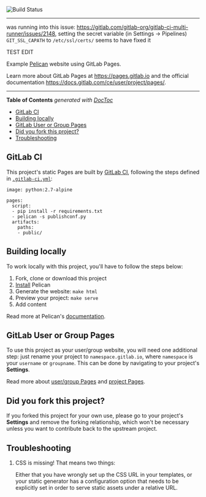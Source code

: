 ![Build Status](https://gitlab.com/pages/pelican/badges/master/build.svg)

----

was running into this issue:
https://gitlab.com/gitlab-org/gitlab-ci-multi-runner/issues/2148,
setting the secret variable (in Settings -> Pipelines)
`GIT_SSL_CAPATH` to `/etc/ssl/certs/` seems to have fixed it

TEST EDIT

Example [Pelican] website using GitLab Pages.

Learn more about GitLab Pages at https://pages.gitlab.io and the official
documentation https://docs.gitlab.com/ce/user/project/pages/.

---

<!-- START doctoc generated TOC please keep comment here to allow auto update -->
<!-- DON'T EDIT THIS SECTION, INSTEAD RE-RUN doctoc TO UPDATE -->
**Table of Contents**  *generated with [DocToc](https://github.com/thlorenz/doctoc)*

- [GitLab CI](#gitlab-ci)
- [Building locally](#building-locally)
- [GitLab User or Group Pages](#gitlab-user-or-group-pages)
- [Did you fork this project?](#did-you-fork-this-project)
- [Troubleshooting](#troubleshooting)

<!-- END doctoc generated TOC please keep comment here to allow auto update -->

## GitLab CI

This project's static Pages are built by [GitLab CI][ci], following the steps
defined in [`.gitlab-ci.yml`](.gitlab-ci.yml):

```
image: python:2.7-alpine

pages:
  script:
  - pip install -r requirements.txt
  - pelican -s publishconf.py
  artifacts:
    paths:
    - public/
```

## Building locally

To work locally with this project, you'll have to follow the steps below:

1. Fork, clone or download this project
1. [Install][] Pelican
1. Generate the website: `make html`
1. Preview your project: `make serve`
1. Add content

Read more at Pelican's [documentation].

## GitLab User or Group Pages

To use this project as your user/group website, you will need one additional
step: just rename your project to `namespace.gitlab.io`, where `namespace` is
your `username` or `groupname`. This can be done by navigating to your
project's **Settings**.

Read more about [user/group Pages][userpages] and [project Pages][projpages].

## Did you fork this project?

If you forked this project for your own use, please go to your project's
**Settings** and remove the forking relationship, which won't be necessary
unless you want to contribute back to the upstream project.

## Troubleshooting

1. CSS is missing! That means two things:

    Either that you have wrongly set up the CSS URL in your templates, or
    your static generator has a configuration option that needs to be explicitly
    set in order to serve static assets under a relative URL.

[ci]: https://about.gitlab.com/gitlab-ci/
[pelican]: http://blog.getpelican.com/
[install]: http://docs.getpelican.com/en/3.6.3/install.html
[documentation]: http://docs.getpelican.com/
[userpages]: https://docs.gitlab.com/ce/user/project/pages/introduction.html#user-or-group-pages
[projpages]: https://docs.gitlab.com/ce/user/project/pages/introduction.html#project-pages
